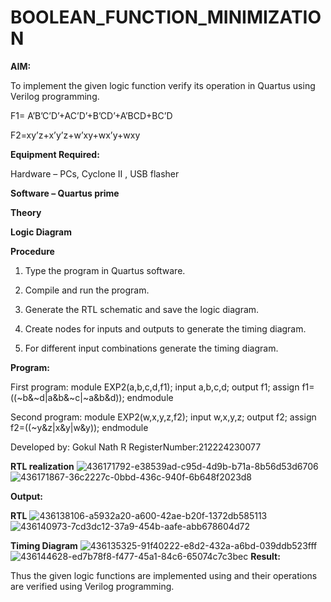 # BOOLEAN_FUNCTION_MINIMIZATION

**AIM:**

To implement the given logic function verify its operation in Quartus using Verilog programming.

F1= A’B’C’D’+AC’D’+B’CD’+A’BCD+BC’D 

F2=xy’z+x’y’z+w’xy+wx’y+wxy

**Equipment Required:**

Hardware – PCs, Cyclone II , USB flasher

**Software – Quartus prime**

**Theory**

**Logic Diagram**

**Procedure**

1.	Type the program in Quartus software.

2.	Compile and run the program.

3.	Generate the RTL schematic and save the logic diagram.

4.	Create nodes for inputs and outputs to generate the timing diagram.

5.	For different input combinations generate the timing diagram.


**Program:**

First program:
module EXP2(a,b,c,d,f1);
input a,b,c,d;
output f1;
assign f1=((~b&~d|a&b&~c|~a&b&d));
endmodule

Second program:
module EXP2(w,x,y,z,f2);
input w,x,y,z;
output f2;
assign f2=((~y&z|x&y|w&y));
endmodule

Developed by: Gokul Nath R 
RegisterNumber:212224230077


**RTL realization**
![436171792-e38539ad-c95d-4d9b-b71a-8b56d53d6706](https://github.com/user-attachments/assets/101ea2d7-b8cc-4ffb-a155-0b2ea27e0d9f)
![436171867-36c2227c-0bbd-436c-940f-6b648f2023d8](https://github.com/user-attachments/assets/d1a7fc76-79ac-4f82-91e4-428186056371)

**Output:**

**RTL**
![436138106-a5932a20-a600-42ae-b20f-1372db585113](https://github.com/user-attachments/assets/a7b94d96-f626-4e5c-baac-d87d6863529d)
![436140973-7cd3dc12-37a9-454b-aafe-abb678604d72](https://github.com/user-attachments/assets/4cd8659c-8920-46e9-a991-f0e9d0e33a9d)

**Timing Diagram**
![436135325-91f40222-e8d2-432a-a6bd-039ddb523fff](https://github.com/user-attachments/assets/80276e13-db12-4dbf-adb9-7dddae8118ff)
![436144628-ed7b78f8-f477-45a1-84c6-65074c7c3bec](https://github.com/user-attachments/assets/56b09794-de98-4bef-a6cd-f07d3266ee69)
**Result:**

Thus the given logic functions are implemented using and their operations are verified using Verilog programming.


